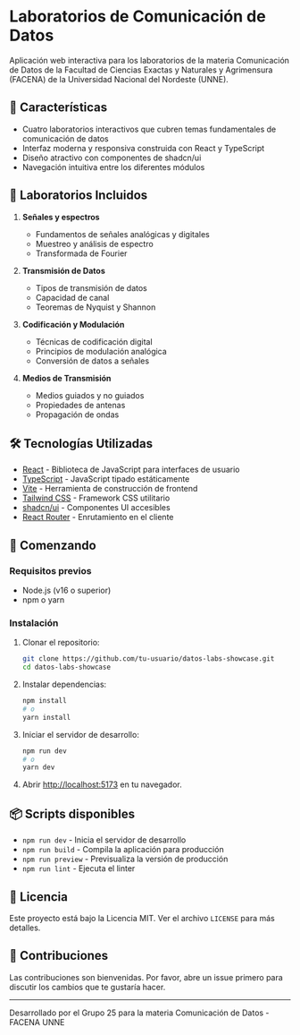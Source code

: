 # Laboratorios de Comunicación de Datos

Aplicación web interactiva para los laboratorios de la materia Comunicación de Datos de la Facultad de Ciencias Exactas y Naturales y Agrimensura (FACENA) de la Universidad Nacional del Nordeste (UNNE).

## 🚀 Características

- Cuatro laboratorios interactivos que cubren temas fundamentales de comunicación de datos
- Interfaz moderna y responsiva construida con React y TypeScript
- Diseño atractivo con componentes de shadcn/ui
- Navegación intuitiva entre los diferentes módulos

## 🔬 Laboratorios Incluidos

1. **Señales y espectros**

   - Fundamentos de señales analógicas y digitales
   - Muestreo y análisis de espectro
   - Transformada de Fourier

2. **Transmisión de Datos**

   - Tipos de transmisión de datos
   - Capacidad de canal
   - Teoremas de Nyquist y Shannon

3. **Codificación y Modulación**

   - Técnicas de codificación digital
   - Principios de modulación analógica
   - Conversión de datos a señales

4. **Medios de Transmisión**
   - Medios guiados y no guiados
   - Propiedades de antenas
   - Propagación de ondas

## 🛠️ Tecnologías Utilizadas

- [React](https://reactjs.org/) - Biblioteca de JavaScript para interfaces de usuario
- [TypeScript](https://www.typescriptlang.org/) - JavaScript tipado estáticamente
- [Vite](https://vitejs.dev/) - Herramienta de construcción de frontend
- [Tailwind CSS](https://tailwindcss.com/) - Framework CSS utilitario
- [shadcn/ui](https://ui.shadcn.com/) - Componentes UI accesibles
- [React Router](https://reactrouter.com/) - Enrutamiento en el cliente

## 🚀 Comenzando

### Requisitos previos

- Node.js (v16 o superior)
- npm o yarn

### Instalación

1. Clonar el repositorio:

   ```bash
   git clone https://github.com/tu-usuario/datos-labs-showcase.git
   cd datos-labs-showcase
   ```

2. Instalar dependencias:

   ```bash
   npm install
   # o
   yarn install
   ```

3. Iniciar el servidor de desarrollo:

   ```bash
   npm run dev
   # o
   yarn dev
   ```

4. Abrir [http://localhost:5173](http://localhost:5173) en tu navegador.

## 📦 Scripts disponibles

- `npm run dev` - Inicia el servidor de desarrollo
- `npm run build` - Compila la aplicación para producción
- `npm run preview` - Previsualiza la versión de producción
- `npm run lint` - Ejecuta el linter

## 📄 Licencia

Este proyecto está bajo la Licencia MIT. Ver el archivo `LICENSE` para más detalles.

## 🤝 Contribuciones

Las contribuciones son bienvenidas. Por favor, abre un issue primero para discutir los cambios que te gustaría hacer.

---

Desarrollado por el Grupo 25 para la materia Comunicación de Datos - FACENA UNNE
